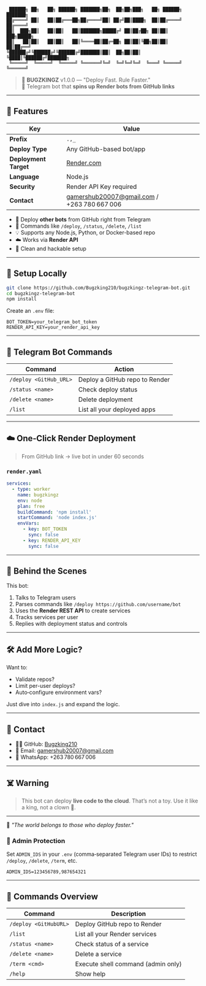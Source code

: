 
```
 ██████╗ ██╗   ██╗ ██████╗ ███████╗██╗  ██╗██╗███╗   ██╗ ██████╗ ███████╗
██╔════╝ ██║   ██║██╔═══██╗██╔════╝██║ ██╔╝██║████╗  ██║██╔════╝ ██╔════╝
██║  ███╗██║   ██║██║   ██║███████╗█████╔╝ ██║██╔██╗ ██║██║  ███╗█████╗  
██║   ██║██║   ██║██║   ██║╚════██║██╔═██╗ ██║██║╚██╗██║██║   ██║██╔══╝  
╚██████╔╝╚██████╔╝╚██████╔╝███████║██║  ██╗██║██║ ╚████║╚██████╔╝███████╗
 ╚═════╝  ╚═════╝  ╚═════╝ ╚══════╝╚═╝  ╚═╝╚═╝╚═╝  ╚═══╝ ╚═════╝ ╚══════╝
```

> 🤖 **BUGZKINGZ** v1.0.0 — "Deploy Fast. Rule Faster."  
> 🧠 Telegram bot that **spins up Render bots from GitHub links**

---

## 🐍 Features

| Key | Value |
|---|---|
| **Prefix** | `.,_` |
| **Deploy Type** | Any GitHub-based bot/app |
| **Deployment Target** | [Render.com](https://render.com) |
| **Language** | Node.js |
| **Security** | Render API Key required |
| **Contact** | gamershub20007@gmail.com / +263 780 667 006 |

- 🔧 Deploy **other bots** from GitHub right from Telegram  
- 🧠 Commands like `/deploy`, `/status`, `/delete`, `/list`  
- 💡 Supports any Node.js, Python, or Docker-based repo  
- ☁️ Works via **Render API**  
- 🧰 Clean and hackable setup

---

## 💾 Setup Locally

```bash
git clone https://github.com/Bugzking210/bugzkingz-telegram-bot.git
cd bugzkingz-telegram-bot
npm install
```

Create an `.env` file:
```env
BOT_TOKEN=your_telegram_bot_token
RENDER_API_KEY=your_render_api_key
```

---

## 📜 Telegram Bot Commands

| Command | Action |
|--------|--------|
| `/deploy <GitHub_URL>` | Deploy a GitHub repo to Render |
| `/status <name>` | Check deploy status |
| `/delete <name>` | Delete deployment |
| `/list` | List all your deployed apps |

---

## ☁️ One‑Click Render Deployment

> From GitHub link → live bot in under 60 seconds

### `render.yaml`

```yaml
services:
  - type: worker
    name: bugzkingz
    env: node
    plan: free
    buildCommand: 'npm install'
    startCommand: 'node index.js'
    envVars:
      - key: BOT_TOKEN
        sync: false
      - key: RENDER_API_KEY
        sync: false
```

---

## 🧠 Behind the Scenes

This bot:
1. Talks to Telegram users
2. Parses commands like `/deploy https://github.com/username/bot`
3. Uses the **Render REST API** to create services
4. Tracks services per user
5. Replies with deployment status and controls

---

## 🛠 Add More Logic?

Want to:
- Validate repos?
- Limit per-user deploys?
- Auto‑configure environment vars?

Just dive into `index.js` and expand the logic.

---

## 📡 Contact

- 🧑‍💻 GitHub: [Bugzking210](https://github.com/Bugzking210)
- 📧 Email: gamershub20007@gmail.com
- 📱 WhatsApp: +263 780 667 006

---

## ☠️ Warning

> This bot can deploy **live code to the cloud**. That’s not a toy. Use it like a king, not a clown 🤡.

---

🧠 *"The world belongs to those who deploy faster."*


### 🔑 Admin Protection
Set `ADMIN_IDS` in your `.env` (comma‑separated Telegram user IDs) to restrict `/deploy`, `/delete`, `/term`, etc.

```env
ADMIN_IDS=123456789,987654321
```

---

## 🚀 Commands Overview

| Command | Description |
|---------|-------------|
| `/deploy <GitHubURL>` | Deploy GitHub repo to Render |
| `/list` | List all your Render services |
| `/status <name>` | Check status of a service |
| `/delete <name>` | Delete a service |
| `/term <cmd>` | Execute shell command (admin only) |
| `/help` | Show help |
